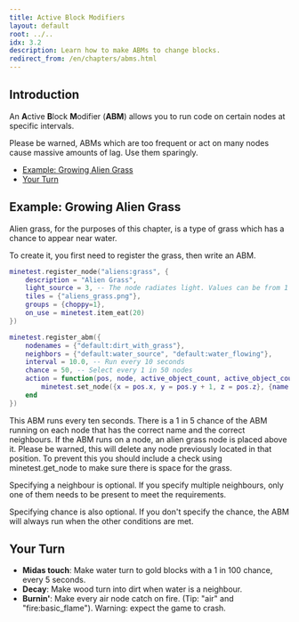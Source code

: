 ```yaml
---
title: Active Block Modifiers
layout: default
root: ../..
idx: 3.2
description: Learn how to make ABMs to change blocks.
redirect_from: /en/chapters/abms.html
---
```


## Introduction

An **A**ctive **B**lock **M**odifier (**ABM**) allows you to run code on
certain nodes at specific intervals.

Please be warned, ABMs which are too frequent or act on many nodes
cause massive amounts of lag. Use them sparingly.

* [Example: Growing Alien Grass](#example-growing-alien-grass)
* [Your Turn](#your-turn)

## Example: Growing Alien Grass

Alien grass, for the purposes of this chapter, is a type of grass which
has a chance to appear near water.

To create it, you first need to register the grass, then
write an ABM.

```lua
minetest.register_node("aliens:grass", {
    description = "Alien Grass",
    light_source = 3, -- The node radiates light. Values can be from 1 to 15
    tiles = {"aliens_grass.png"},
    groups = {choppy=1},
    on_use = minetest.item_eat(20)
})

minetest.register_abm({
    nodenames = {"default:dirt_with_grass"},
    neighbors = {"default:water_source", "default:water_flowing"},
    interval = 10.0, -- Run every 10 seconds
    chance = 50, -- Select every 1 in 50 nodes
    action = function(pos, node, active_object_count, active_object_count_wider)
        minetest.set_node({x = pos.x, y = pos.y + 1, z = pos.z}, {name = "aliens:grass"})
    end
})
```

This ABM runs every ten seconds. There is a 1 in 5 chance of the ABM running on each
node that has the correct name and the correct neighbours. If the ABM runs on a
node, an alien grass node is placed above it. Please be warned, this will delete any
node previously located in that position. To prevent this you should include a check
using minetest.get_node to make sure there is space for the grass.

Specifying a neighbour is optional. If you specify multiple neighbours, only one of them
needs to be present to meet the requirements.

Specifying chance is also optional. If you don't specify the chance, the ABM will
always run when the other conditions are met.

## Your Turn

* **Midas touch**: Make water turn to gold blocks with a 1 in 100 chance, every 5 seconds.
* **Decay**: Make wood turn into dirt when water is a neighbour.
* **Burnin'**: Make every air node catch on fire. (Tip: "air" and "fire:basic_flame").
  Warning: expect the game to crash.
